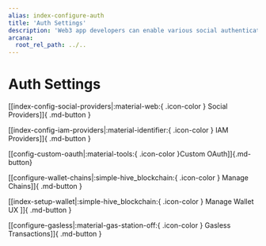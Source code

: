 ```yaml
---
alias: index-configure-auth
title: 'Auth Settings'
description: 'Web3 app developers can enable various social authentication providers or IAM providers to onboard users in the app.'
arcana:
  root_rel_path: ../..
---
```


# Auth Settings

<!--
Use the [{{config.extra.arcana.dashboard_name}}]({{page.meta.arcana.root_rel_path}}/concepts/dashboard.md) and configure the [{{config.extra.arcana.sdk_name}}]({{page.meta.arcana.root_rel_path}}/concepts/authsdk.md) usage as per your app requirements.
--->

[[index-config-social-providers|:material-web:{ .icon-color } Social Providers]]{ .md-button }

[[index-config-iam-providers|:material-identifier:{ .icon-color } IAM Providers]]{ .md-button }

[[config-custom-oauth|:material-tools:{ .icon-color }Custom OAuth]]{.md-button}

[[configure-wallet-chains|:simple-hive_blockchain:{ .icon-color } Manage Chains]]{ .md-button }

[[index-setup-wallet|:simple-hive_blockchain:{ .icon-color } Manage Wallet UX ]]{ .md-button }

[[configure-gasless|:material-gas-station-off:{ .icon-color } Gasless Transactions]]{ .md-button }

